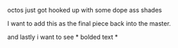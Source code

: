 octos just got hooked up with some dope ass shades

I want to add this as the final piece back into the master.

and lastly i want to see * bolded text *